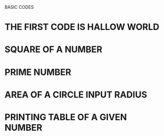 BASIC CODES </br>
# THE FIRST CODE IS HALLOW WORLD </br>
# SQUARE OF A NUMBER </br>
# PRIME NUMBER </br>
# AREA OF A CIRCLE INPUT RADIUS </br>
# PRINTING TABLE OF A GIVEN NUMBER </br>